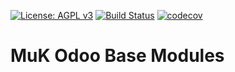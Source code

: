 [![License: AGPL v3](https://img.shields.io/badge/License-AGPL%20v3-blue.svg)](https://www.gnu.org/licenses/agpl-3.0)
[![Build Status](https://travis-ci.org/muk-it/muk_base.svg?branch=10.0)](https://travis-ci.org/muk-it/muk_base)
[![codecov](https://codecov.io/gh/muk-it/muk_base/branch/10.0/graph/badge.svg)](https://codecov.io/gh/muk-it/muk_base)

# MuK Odoo Base Modules
